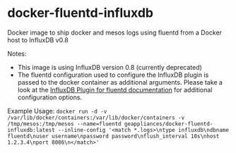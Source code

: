 # docker-fluentd-influxdb

Docker image to ship docker and mesos logs using fluentd from a Docker host to InfluxDB v0.8

Notes:
- This image is using InfluxDB version 0.8 (currently deprecated)
- The fluentd configuration used to configure the InfluxDB plugin is passed to the docker container as additional arguments. Please take a look at the [InfluxDB Plugin for fluentd documentation](https://github.com/fangli/fluent-plugin-influxdb) for additional configuration options.

Example Usage: `docker run -d -v /var/lib/docker/containers:/var/lib/docker/containers -v /tmp/mesos:/tmp/mesos --name=fluentd geappliances/docker-fluentd-influxdb:latest --inline-config '<match *.logs>\ntype influxdb\ndbname fluentd\nuser username\npassword password\nflush_interval 10s\nhost 1.2.3.4\nport 8086\n</match>'`
